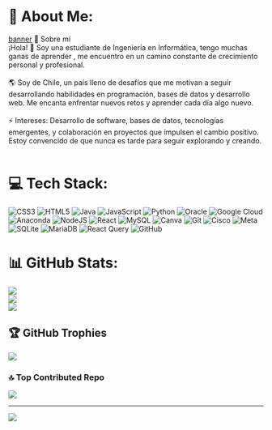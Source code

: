 # 💫 About Me:
[banner](snopy.webp)
🚀 Sobre mí<br>¡Hola! 👋 Soy una estudiante de Ingeniería en Informática, tengo muchas ganas de aprender , me encuentro en un camino constante de crecimiento personal y profesional.<br><br>🌎 Soy de Chile, un país lleno de  desafíos que me motivan a seguir desarrollando habilidades en programación, bases de datos y desarrollo web. Me encanta enfrentar nuevos retos y aprender cada día algo nuevo.<br><br>⚡ Intereses: Desarrollo de software, bases de datos, tecnologías emergentes, y colaboración en proyectos que impulsen el cambio positivo. Estoy convencido de que nunca es tarde para seguir explorando y creando.<br><br>


# 💻 Tech Stack:
![CSS3](https://img.shields.io/badge/css3-%231572B6.svg?style=for-the-badge&logo=css3&logoColor=white) ![HTML5](https://img.shields.io/badge/html5-%23E34F26.svg?style=for-the-badge&logo=html5&logoColor=white) ![Java](https://img.shields.io/badge/java-%23ED8B00.svg?style=for-the-badge&logo=openjdk&logoColor=white) ![JavaScript](https://img.shields.io/badge/javascript-%23323330.svg?style=for-the-badge&logo=javascript&logoColor=%23F7DF1E) ![Python](https://img.shields.io/badge/python-3670A0?style=for-the-badge&logo=python&logoColor=ffdd54) ![Oracle](https://img.shields.io/badge/Oracle-F80000?style=for-the-badge&logo=oracle&logoColor=white) ![Google Cloud](https://img.shields.io/badge/GoogleCloud-%234285F4.svg?style=for-the-badge&logo=google-cloud&logoColor=white) ![Anaconda](https://img.shields.io/badge/Anaconda-%2344A833.svg?style=for-the-badge&logo=anaconda&logoColor=white) ![NodeJS](https://img.shields.io/badge/node.js-6DA55F?style=for-the-badge&logo=node.js&logoColor=white) ![React](https://img.shields.io/badge/react-%2320232a.svg?style=for-the-badge&logo=react&logoColor=%2361DAFB) ![MySQL](https://img.shields.io/badge/mysql-4479A1.svg?style=for-the-badge&logo=mysql&logoColor=white) ![Canva](https://img.shields.io/badge/Canva-%2300C4CC.svg?style=for-the-badge&logo=Canva&logoColor=white) ![Git](https://img.shields.io/badge/git-%23F05033.svg?style=for-the-badge&logo=git&logoColor=white) ![Cisco](https://img.shields.io/badge/cisco-%23049fd9.svg?style=for-the-badge&logo=cisco&logoColor=black) ![Meta](https://img.shields.io/badge/Meta-%230467DF.svg?style=for-the-badge&logo=Meta&logoColor=white) ![SQLite](https://img.shields.io/badge/sqlite-%2307405e.svg?style=for-the-badge&logo=sqlite&logoColor=white) ![MariaDB](https://img.shields.io/badge/MariaDB-003545?style=for-the-badge&logo=mariadb&logoColor=white) ![React Query](https://img.shields.io/badge/-React%20Query-FF4154?style=for-the-badge&logo=react%20query&logoColor=white) ![GitHub](https://img.shields.io/badge/github-%23121011.svg?style=for-the-badge&logo=github&logoColor=white)
# 📊 GitHub Stats:
![](https://github-readme-stats.vercel.app/api?username=FranexD&theme=neon&hide_border=false&include_all_commits=false&count_private=false)<br/>
![](https://github-readme-streak-stats.herokuapp.com/?user=FranexD&theme=neon&hide_border=false)<br/>
![](https://github-readme-stats.vercel.app/api/top-langs/?username=FranexD&theme=neon&hide_border=false&include_all_commits=false&count_private=false&layout=compact)

## 🏆 GitHub Trophies
![](https://github-profile-trophy.vercel.app/?username=FranexD&theme=ocean_dark&no-frame=false&no-bg=true&margin-w=4)

### 🔝 Top Contributed Repo
![](https://github-contributor-stats.vercel.app/api?username=FranexD&limit=5&theme=dark&combine_all_yearly_contributions=true)

---
[![](https://visitcount.itsvg.in/api?id=FranexD&icon=0&color=0)](https://visitcount.itsvg.in)

<!-- Proudly created with GPRM ( https://gprm.itsvg.in ) -->
